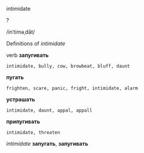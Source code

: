 intimidate

?

/inˈtiməˌdāt/

Definitions of _intimidate_

verb
**запугивать**

    intimidate, bully, cow, browbeat, bluff, daunt
**пугать**

    frighten, scare, panic, fright, intimidate, alarm
**устрашать**

    intimidate, daunt, appal, appall
**припугивать**

    intimidate, threaten

_intimidate_
**запугать**, **запугивать**